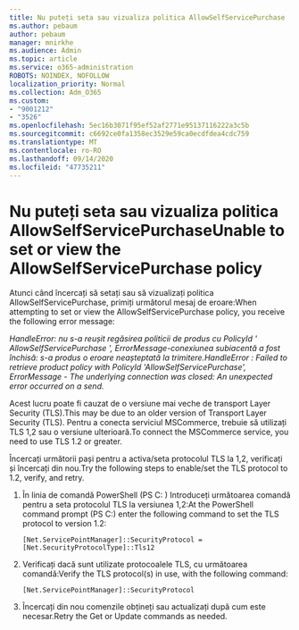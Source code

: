 ```yaml
---
title: Nu puteți seta sau vizualiza politica AllowSelfServicePurchase
ms.author: pebaum
author: pebaum
manager: mnirkhe
ms.audience: Admin
ms.topic: article
ms.service: o365-administration
ROBOTS: NOINDEX, NOFOLLOW
localization_priority: Normal
ms.collection: Adm_O365
ms.custom:
- "9001212"
- "3526"
ms.openlocfilehash: 5ec16b3071f95ef52af2771e95137116222a3c5b
ms.sourcegitcommit: c6692ce0fa1358ec3529e59ca0ecdfdea4cdc759
ms.translationtype: MT
ms.contentlocale: ro-RO
ms.lasthandoff: 09/14/2020
ms.locfileid: "47735211"
---
```

# <a name="unable-to-set-or-view-the-allowselfservicepurchase-policy"></a><span data-ttu-id="72ef7-102">Nu puteți seta sau vizualiza politica AllowSelfServicePurchase</span><span class="sxs-lookup"><span data-stu-id="72ef7-102">Unable to set or view the AllowSelfServicePurchase policy</span></span>

<span data-ttu-id="72ef7-103">Atunci când încercați să setați sau să vizualizați politica AllowSelfServicePurchase, primiți următorul mesaj de eroare:</span><span class="sxs-lookup"><span data-stu-id="72ef7-103">When attempting to set or view the AllowSelfServicePurchase policy, you receive the following error message:</span></span>

<span data-ttu-id="72ef7-104">*HandleError: nu s-a reușit regăsirea politicii de produs cu PolicyId ' AllowSelfServicePurchase ', ErrorMessage-conexiunea subiacentă a fost închisă: s-a produs o eroare neașteptată la trimitere.*</span><span class="sxs-lookup"><span data-stu-id="72ef7-104">*HandleError : Failed to retrieve product policy with PolicyId 'AllowSelfServicePurchase', ErrorMessage - The underlying connection was closed: An unexpected error occurred on a send.*</span></span>

<span data-ttu-id="72ef7-105">Acest lucru poate fi cauzat de o versiune mai veche de transport Layer Security (TLS).</span><span class="sxs-lookup"><span data-stu-id="72ef7-105">This may be due to an older version of Transport Layer Security (TLS).</span></span> <span data-ttu-id="72ef7-106">Pentru a conecta serviciul MSCommerce, trebuie să utilizați TLS 1,2 sau o versiune ulterioară.</span><span class="sxs-lookup"><span data-stu-id="72ef7-106">To connect the MSCommerce service, you need to use TLS 1.2 or greater.</span></span>  

<span data-ttu-id="72ef7-107">Încercați următorii pași pentru a activa/seta protocolul TLS la 1,2, verificați și încercați din nou.</span><span class="sxs-lookup"><span data-stu-id="72ef7-107">Try the following steps to enable/set the TLS protocol to 1.2, verify, and retry.</span></span>
 1. <span data-ttu-id="72ef7-108">În linia de comandă PowerShell (PS C: \) Introduceți următoarea comandă pentru a seta protocolul TLS la versiunea 1,2:</span><span class="sxs-lookup"><span data-stu-id="72ef7-108">At the PowerShell command prompt (PS C:\) enter the following command to set the TLS protocol to version 1.2:</span></span>

    `[Net.ServicePointManager]::SecurityProtocol = [Net.SecurityProtocolType]::Tls12`

2. <span data-ttu-id="72ef7-109">Verificați dacă sunt utilizate protocoalele TLS, cu următoarea comandă:</span><span class="sxs-lookup"><span data-stu-id="72ef7-109">Verify the TLS protocol(s) in use, with the following command:</span></span>

    `[Net.ServicePointManager]::SecurityProtocol` 

3. <span data-ttu-id="72ef7-110">Încercați din nou comenzile obțineți sau actualizați după cum este necesar.</span><span class="sxs-lookup"><span data-stu-id="72ef7-110">Retry the Get or Update commands as needed.</span></span>

